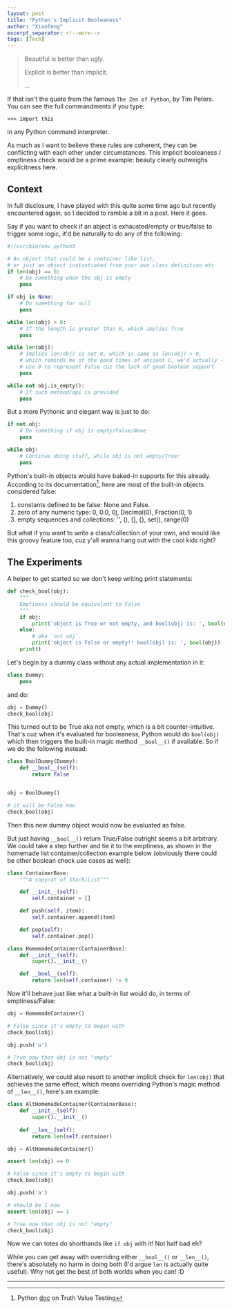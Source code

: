 ```yaml
---
layout: post
title: "Python's Implicit Booleaness"
author: "Xiaofeng"
excerpt_separator: <!--more-->
tags: [Tech]
---
```


> Beautiful is better<!--more--> than ugly.
> 
> Explicit is better than implicit.
> 
> ...

If that isn't the quote from the famous `The Zen of Python`, by Tim Peters. You can see the full commandments if you type:

```text
>>> import this
```

in any Python command interpreter.

As much as I want to believe these rules are coherent, they can be conflicting with each other under circumstances. This implicit booleaness / emptiness check would be a prime example: beauty clearly outweighs explicitness here.

## Context

In full disclosure, I have played with this quite some time ago but recently encountered again, so I decided to ramble a bit in a post. Here it goes.

Say if you want to check if an abject is exhausted/empty or true/false to trigger some logic, it'd be naturally to do any of the following:

```python
#!/usr/bin/env python3

# An object that could be a container like list, 
# or just an object instantiated from your own class definition etc
if len(obj) == 0:
    # Do something when the obj is empty
    pass

if obj is None:
    # Do something for null
    pass

while len(obj) > 0:
    # If the length is greater than 0, which implies True
    pass

while len(obj):
    # Implies len(obj) is not 0, which is same as len(obj) > 0,
    # which reminds me of the good times of ancient C, we'd actually -
    # use 0 to represent False cuz the lack of good boolean support
    pass

while not obj.is_empty():
    # If such method/api is provided
    pass
```

But a more Pythonic and elegant way is just to do:

```python
if not obj:
    # Do something if obj is empty/False/None
    pass

while obj:
    # Continue doing stuff, while obj is not_empty/True:
    pass
```

Python's built-in objects would have baked-in supports for this already. According to its documentation[^fn1], here are most of the built-in objects considered false:

1. constants defined to be false: None and False.
2. zero of any numeric type: 0, 0.0, 0j, Decimal(0), Fraction(0, 1)
3. empty sequences and collections: '', (), [], {}, set(), range(0)

But what if you want to write a class/collection of your own, and would like this groovy feature too, cuz y'all wanna hang out with the cool kids right?

## The Experiments

A helper to get started so we don't keep writing print statements:

```python
def check_bool(obj):
    """
    Emptiness should be equivalent to False
    """
    if obj:
        print('object is True or not empty, and bool(obj) is: ', bool(obj))
    else:
        # aka `not obj`. 
        print('object is False or empty!! bool(obj) is: ', bool(obj))
    print()
```

Let's begin by a dummy class without any actual implementation in it:

```python
class Dummy:
    pass
```

and do:

```python
obj = Dummy()
check_bool(obj)
```

This turned out to be True aka not empty, which is a bit counter-intuitive. That's cuz when it's evaluated for booleaness, Python would do `bool(obj)` which then triggers the built-in magic method `__bool__()` if available. So if we do the following instead:

```python
class BoolDummy(Dummy):
    def __bool__(self):
        return False


obj = BoolDummy()

# it will be False now
check_bool(obj)
```

Then this new dummy object would now be evaluated as false.

But just having `__bool__()` return True/False outright seems a bit arbitrary. We could take a step further and tie it to the emptiness, as shown in the homemade list container/collection example below (obviously there could be other boolean check use cases as well):

```python
class ContainerBase:
    """A copycat of Stack/List"""

    def __init__(self):
        self.container = []

    def push(self, item):
        self.container.append(item)

    def pop(self):
        self.container.pop()

class HomemadeContainer(ContainerBase):
    def __init__(self):
        super().__init__()

    def __bool__(self):
        return len(self.container) != 0
```

Now it'll behave just like what a built-in list would do, in terms of emptiness/False:

```python
obj = HomemadeContainer()

# False since it's empty to begin with
check_bool(obj)

obj.push('a')

# True now that obj is not "empty"
check_bool(obj)

```

Alternatively, we could also resort to another implicit check for `len(obj)` that achieves the same effect, which means overriding Python's magic method of `__len__()`, here's an example:

```python
class AltHomemadeContainer(ContainerBase):
    def __init__(self):
        super().__init__()
    
    def __len__(self):
        return len(self.container)

obj = AltHomemadeContainer()

assert len(obj) == 0

# False since it's empty to begin with
check_bool(obj)

obj.push('a')

# should be 1 now
assert len(obj) == 1

# True now that obj is not "empty"
check_bool(obj)
```

Now we can totes do shorthands like `if obj` with it! Not half bad eh?

While you can get away with overriding either `__bool__()` or `__len__()`, there's absolutely no harm in doing both (I'd argue `len` is actually quite useful). Why not get the best of both worlds when you can! :D

---
[^fn1]: Python [doc](https://docs.python.org/3/library/stdtypes.html#truth-value-testing) on Truth Value Testing
